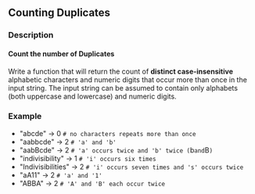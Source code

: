 ## Counting Duplicates

### Description

#### Count the number of Duplicates
Write a function that will return the count of **distinct case-insensitive** alphabetic characters and numeric digits that occur more than once in the input string. The input string can be assumed to contain only alphabets (both uppercase and lowercase) and numeric digits.

### Example
* "abcde" -> 0 `# no characters repeats more than once`
* "aabbcde" -> 2 `# 'a' and 'b'`
* "aabBcde" -> 2 `# 'a' occurs twice and 'b' twice (`b` and `B`)`
* "indivisibility" -> 1 `# 'i' occurs six times`
* "Indivisibilities" -> 2 `# 'i' occurs seven times and 's' occurs twice`
* "aA11" -> 2 `# 'a' and '1'`
* "ABBA" -> 2 `# 'A' and 'B' each occur twice`
